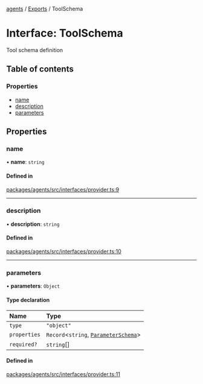 <!-- 
 ⚠️  AUTO-GENERATED FILE - DO NOT EDIT MANUALLY
 This file is automatically generated by scripts/docs-generator.js
 To make changes, edit the source TypeScript files or update the generator script
-->

[agents](../../) / [Exports](../modules) / ToolSchema

# Interface: ToolSchema

Tool schema definition

## Table of contents

### Properties

- [name](ToolSchema#name)
- [description](ToolSchema#description)
- [parameters](ToolSchema#parameters)

## Properties

### name

• **name**: `string`

#### Defined in

[packages/agents/src/interfaces/provider.ts:9](https://github.com/woojubb/robota/blob/69cbf57340262bed3ca42ae6af241896c191a29c/packages/agents/src/interfaces/provider.ts#L9)

___

### description

• **description**: `string`

#### Defined in

[packages/agents/src/interfaces/provider.ts:10](https://github.com/woojubb/robota/blob/69cbf57340262bed3ca42ae6af241896c191a29c/packages/agents/src/interfaces/provider.ts#L10)

___

### parameters

• **parameters**: `Object`

#### Type declaration

| Name | Type |
| :------ | :------ |
| `type` | ``"object"`` |
| `properties` | `Record`\<`string`, [`ParameterSchema`](ParameterSchema)\> |
| `required?` | `string`[] |

#### Defined in

[packages/agents/src/interfaces/provider.ts:11](https://github.com/woojubb/robota/blob/69cbf57340262bed3ca42ae6af241896c191a29c/packages/agents/src/interfaces/provider.ts#L11)
